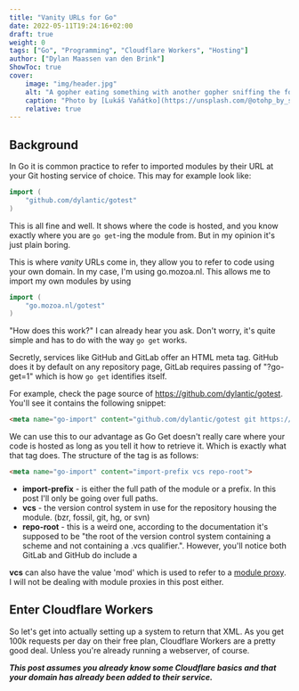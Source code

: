 ```yaml
---
title: "Vanity URLs for Go"
date: 2022-05-11T19:24:16+02:00
draft: true
weight: 0
tags: ["Go", "Programming", "Cloudflare Workers", "Hosting"]
author: ["Dylan Maassen van den Brink"]
ShowToc: true
cover:
    image: "img/header.jpg"
    alt: "A gopher eating something with another gopher sniffing the food"
    caption: "Photo by [Lukáš Vaňátko](https://unsplash.com/@otohp_by_sakul?utm_source=unsplash&utm_medium=referral&utm_content=creditCopyText) on [Unsplash](https://unsplash.com/s/photos/gopher?utm_source=unsplash&utm_medium=referral&utm_content=creditCopyText)"
    relative: true
---
```

## Background
In Go it is common practice to refer to imported modules by their URL at your Git hosting service of choice. This may for example look like:
```go {}
import (
	"github.com/dylantic/gotest"
)
```

This is all fine and well. It shows where the code is hosted, and you know exactly where you are `go get`-ing the module from. But in my opinion it's just plain boring.  

This is where *vanity* URLs come in, they allow you to refer to code using your own domain. In my case, I'm using go.mozoa.nl. This allows me to import my own modules by using
```go
import (
	"go.mozoa.nl/gotest"
)
```

"How does this work?" I can already hear you ask. Don't worry, it's quite simple and has to do with the way `go get` works.  

Secretly, services like GitHub and GitLab offer an HTML meta tag. GitHub does it by default on any repository page, GitLab requires passing of "?go-get=1" which is how `go get` identifies itself.  

For example, check the page source of https://github.com/dylantic/gotest. You'll see it contains the following snippet:
```html
<meta name="go-import" content="github.com/dylantic/gotest git https://github.com/dylantic/gotest.git">
```

We can use this to our advantage as Go Get doesn't really care where your code is hosted as long as you tell it how to retrieve it. Which is exactly what that tag does.
The structure of the tag is as follows:
```html
<meta name="go-import" content="import-prefix vcs repo-root">
```
- **import-prefix** - is either the full path of the module or a prefix. In this post I'll only be going over full paths.
- **vcs** - the version control system in use for the repository housing the module. (bzr, fossil, git, hg, or svn)
- **repo-root** - this is a weird one, according to the documentation it's supposed to be "the root of the version control system containing a scheme and not containing a .vcs qualifier.". However, you'll notice both GitLab and GitHub do include a 

**vcs** can also have the value 'mod' which is used to refer to a [module proxy](https://go.dev/ref/mod#goproxy-protocol). I will not be dealing with module proxies in this post either.

## Enter Cloudflare Workers
So let's get into actually setting up a system to return that XML. As you get 100k requests per day on their free plan, Cloudflare Workers are a pretty good deal. Unless you're already running a webserver, of course.

***This post assumes you already know some Cloudflare basics and that your domain has already been added to their service.***